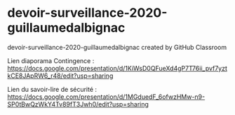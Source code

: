 # devoir-surveillance-2020-guillaumedalbignac
devoir-surveillance-2020-guillaumedalbignac created by GitHub Classroom

Lien diaporama Contingence : https://docs.google.com/presentation/d/1KiWsD0QFueXd4gP7T76ii_pvf7yztkCE8JApRW6_r48/edit?usp=sharing

Lien du savoir-lire de sécurité : https://docs.google.com/presentation/d/1MGduedF_6ofwzHMw-n9-SP0tBwQzWkY4Tv89fT3Jwh0/edit?usp=sharing
